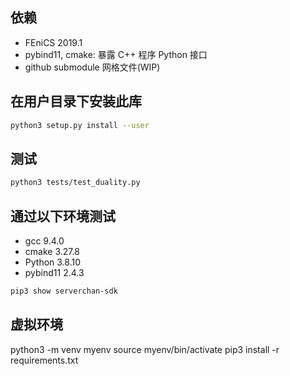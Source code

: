 
<!-- 代码一旦写好了，就不应该再打开。所有变量，要么用配置文件，要么用命令行。如果你需要打开代码进行修改，那你的代码就不合格。 -->
<!-- 如果想走学术这条路，就得启动这个大循环：发论文->申项目->升职称->带学生，而且循环越快越好，最好实现自发运转。  -->
## 依赖
- FEniCS 2019.1
- pybind11, cmake: 暴露 C++ 程序 Python 接口
- github submodule 网格文件(WIP)



## 在用户目录下安装此库
```bash
python3 setup.py install --user
```

## 测试
```bash
python3 tests/test_duality.py
```

## 通过以下环境测试
- gcc 9.4.0
- cmake 3.27.8
- Python 3.8.10 
- pybind11 2.4.3




```bash
pip3 show serverchan-sdk
```

## 虚拟环境
python3 -m venv myenv
source myenv/bin/activate
pip3 install -r requirements.txt
